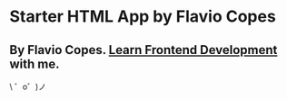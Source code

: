 Starter HTML App by Flavio Copes
================================

By Flavio Copes. [Learn Frontend Development](https://flaviocopes.com/) with me.
-------------------

\ ゜o゜)ノ
